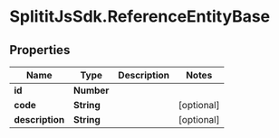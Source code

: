 # SplititJsSdk.ReferenceEntityBase

## Properties

Name | Type | Description | Notes
------------ | ------------- | ------------- | -------------
**id** | **Number** |  | 
**code** | **String** |  | [optional] 
**description** | **String** |  | [optional] 


